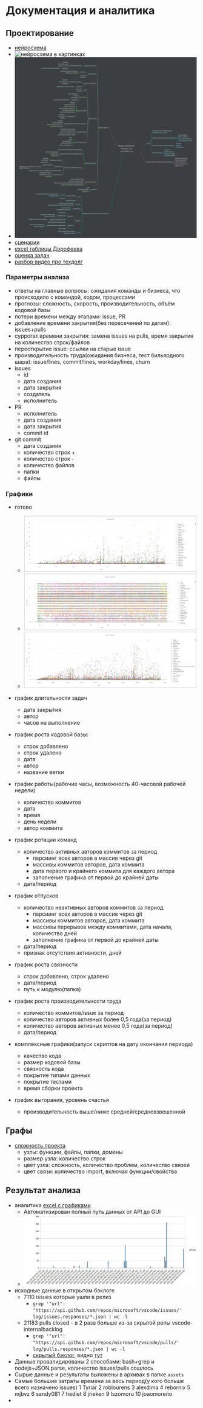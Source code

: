 # Документация и аналитика

## Проектирование

 * [нейросхема](./%D0%BD%D0%B5%D0%B9%D1%80%D0%BE%D1%81%D1%85%D0%B5%D0%BC%D1%8B/process_modeling.mm)
 * ![нейросхема в картинках](./%D0%BD%D0%B5%D0%B9%D1%80%D0%BE%D1%81%D1%85%D0%B5%D0%BC%D1%8B/process_modeling.jpg)
 * ![нейросхема в картинках сжатая](./%D0%BD%D0%B5%D0%B9%D1%80%D0%BE%D1%81%D1%85%D0%B5%D0%BC%D1%8B/process_modeling.small.jpg)
 * [сценарии](./%D1%81%D1%86%D0%B5%D0%BD%D0%B0%D1%80%D0%B8%D0%B8.md)
 * [excel таблицы Дорофеева](./%D1%82%D0%B0%D0%B1%D0%BB%D0%B8%D1%86%D1%8B/%D0%A7%D0%B0%D1%81%D1%82%D1%8C%203.%20%D0%94%D0%BE%D0%B1%D0%B0%D0%B2%D0%BB%D1%8F%D0%B5%D0%BC%20%D1%81%D1%82%D0%B0%D1%82%D0%B8%D1%81%D1%82%D0%B8%D1%87%D0%B5%D1%81%D0%BA%D0%BE%D0%B5%20%D0%BA%D0%BE%D0%BB%D0%B4%D1%83%D0%BD%D1%81%D1%82%D0%B2%D0%BE.xlsx)
 * [оценка задач](./%D0%BE%D1%86%D0%B5%D0%BD%D0%BA%D0%B0%20%D0%B7%D0%B0%D0%B4%D0%B0%D1%87.md)
 * [разбор видео про техдолг](./%D1%82%D0%B5%D1%85%D0%B4%D0%BE%D0%BB%D0%B3.md)

### Параметры анализа

 * ответы на главные вопросы: ожидания команды и бизнеса, что происходило с командой, кодом, процессами
 * прогнозы: сложность, скорость, производительность, объём кодовой базы
 * потери времени между этапами: issue, PR
 * добавление времени закрытия(без пересечений по датам): issues+pulls
 * суррогат времени закрытия: замена issues на pulls, время закрытия на количество строк/файлов
 * переоткрытие issue: ссылки на старые issue
 * производительность труда(ожидания бизнеса, тест бильярдного шара): issue/lines, commit/lines, workday/lines, churn
 * issues
	* id
	* дата создания
	* дата закрытия
	* создатель
	* исполнитель
 * PR
	* исполнитель
	* дата создания
	* дата закрытия
	* commit id
 * git commit
	* дата создания
	* количество строк +
	* количество строк -
	* количество файлов
	* папки
	* файлы

### Графики
 
 * готово
	* ![pulls by hour](./картинки/pulls-hours.jpg)
	* ![hour of commit](./картинки/commits-hour.jpg)
	* ![issues by hour](./картинки/issues-hours.jpg)

 * график длительности задач
	* дата закрытия
	* автор
	* часов на выполнение
 * график роста кодовой базы:
    * строк добавлено
	* строк удалено
    * дата
    * автор
	* название ветки
 * график работы(рабочие часы, возможность 40-часовой рабочей недели)
    * количество коммитов
    * дата
	* время
	* день недели
    * автор коммита
 * график ротации команд
    * количество активных авторов коммитов за период
		* парсиинг всех авторов в массив через git
		* массивы коммитов авторов, дата коммита
		* дата первого и крайнего коммита для каждого автора
		* заполнение графика от первой до крайней даты
    * дата/период
 * график отпусков
    * количество неактивных авторов коммитов за период
		* парсиинг всех авторов в массив через git
		* массивы коммитов авторов, дата коммита
		* массивы перерывов между коммитами, дата начала, количество дней
		* заполнение графика от первой до крайней даты
    * дата/период
	* признак отсутствия активности, дней
 * график роста связности
    * строк добавлено, строк удалено
    * дата/период
    * путь к модулю(папка)
 * график роста производительности труда
    * количество коммитов/issue за период
    * количество авторов активных более 0,5 года(за период)
    * количество авторов активных менее 0,5 года(за период)
    * дата/период
 * комплексные графики(запуск скриптов на дату окончания периода)
    * качество кода
    * размер кодовой базы
    * связность кода
    * покрытие типами данных
    * покрытие тестами
    * время сборки проекта
 * график выгорания, уровень счастья
    * производительность выше/ниже средней/средневзвешенной

## Графы

 * [сложность проекта](https://github.com/bskydive/webpack-dep-graph)
	* узлы: функции, файлы, папки, домены
	* размер узла: количество строк
	* цвет узла: сложность, количество проблем, количество связей
	* цвет связи: количество import, включая функции/свойства

## Результат анализа

 * аналитика [excel с графиками](../assets/vscode.github/vscode-analysis.github.ods)
	* Автоматизирован полный путь данных от API до GUI
	* ![](./диаграмма1.jpg)
 * исходные данные в открытом бэклоге
    * 7110 issues которые ушли в релиз
        * `grep '"url": "https://api.github.com/repos/microsoft/vscode/issues/' log/issues.responses/*.json | wc -l`
    * 21183 pulls closed - в 2 раза больше из-за скрытой репы vscode-internalbacklog
        * `grep '"url": "https://api.github.com/repos/microsoft/vscode/pulls/' log/pulls.responses/*.json | wc -l`
		 * [скрытый бэклог](https://github.com/microsoft/vscode-internalbacklog/issues/4174), видно [тут](https://github.com/microsoft/vscode/pull/183564)
 * Данные провалидированы 2 способами: bash+grep и nodejs+JSON.parse, количество issues/pulls сошлось
 * Сырые данные и результаты выложены в архивах в папке `assets`
 * Самые большие затраты времени за весь период(у кого больше всего назначено issues)
	1	Tyriar
	2	roblourens
	3	alexdima
	4	rebornix
	5	mjbvz
	6	sandy081
	7	hediet
	8	jrieken
	9	lszomoru
	10	joaomoreno
 * 



